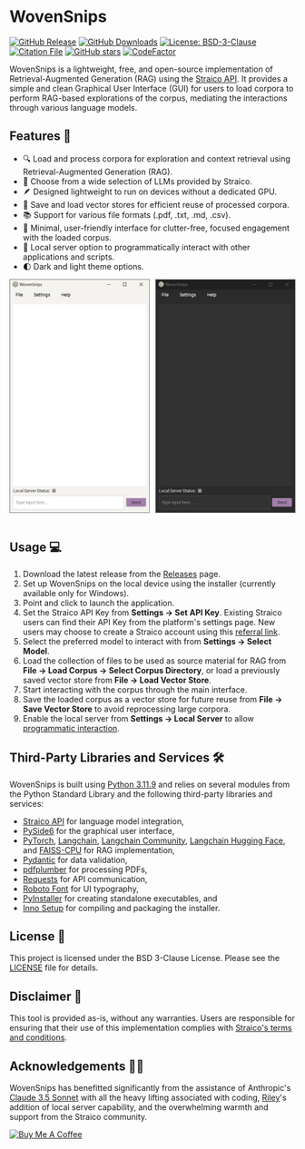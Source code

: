# WovenSnips
[![GitHub Release](https://img.shields.io/github/v/release/ekjaisal/WovenSnips?color=141414&label=Release)](https://github.com/ekjaisal/WovenSnips/releases) [![GitHub Downloads](https://img.shields.io/github/downloads/ekjaisal/WovenSnips/total?color=141414&label=Downloads)](https://github.com/ekjaisal/WovenSnips/releases) [![License: BSD-3-Clause](https://img.shields.io/badge/License-BSD_3--Clause-141414.svg)](https://github.com/ekjaisal/WovenSnips/blob/main/LICENSE) [![Citation File](https://img.shields.io/badge/Citation-CFF-141414.svg)](https://github.com/ekjaisal/WovenSnips/blob/main/CITATION.cff) [![GitHub stars](https://img.shields.io/github/stars/ekjaisal/WovenSnips?color=141414)](https://github.com/ekjaisal/WovenSnips/stargazers) [![CodeFactor](https://www.codefactor.io/repository/github/ekjaisal/wovensnips/badge/main)](https://www.codefactor.io/repository/github/ekjaisal/wovensnips/overview/main)

WovenSnips is a lightweight, free, and open-source implementation of Retrieval-Augmented Generation (RAG) using the [Straico API](https://straico.com/). It provides a simple and clean Graphical User Interface (GUI) for users to load corpora to perform RAG-based explorations of the corpus, mediating the interactions through various language models.

## Features 🌟

- 🔍 Load and process corpora for exploration and context retrieval using Retrieval-Augmented Generation (RAG).
- 🤖 Choose from a wide selection of LLMs provided by Straico.
- 🪶 Designed lightweight to run on devices without a dedicated GPU.
- 💾 Save and load vector stores for efficient reuse of processed corpora.
- 📚 Support for various file formats (.pdf, .txt, .md, .csv).
- 💬 Minimal, user-friendly interface for clutter-free, focused engagement with the loaded corpus.
- 🔌 Local server option to programmatically interact with other applications and scripts.
- 🌓 Dark and light theme options.

<div style="display: flex; justify-content: space-between;">
  <img src="assets/screenshots/interface_light.jpg" alt="WovenSnips Main Interface - Light Theme" style="width: 49%;" />
  <img src="assets/screenshots/interface_dark.jpg" alt="WovenSnips Main Interface - Dark Theme" style="width: 49%;" />
</div><br>

## Usage 💻

1. Download the latest release from the [Releases](https://github.com/ekjaisal/WovenSnips/releases) page.
2. Set up WovenSnips on the local device using the installer (currently available only for Windows).
3. Point and click to launch the application.
4. Set the Straico API Key from **Settings → Set API Key**. Existing Straico users can find their API Key from the platform's settings page. New users may choose to create a Straico account using this [referral link](https://platform.straico.com/signup?fpr=jaisal).
5. Select the preferred model to interact with from **Settings → Select Model**.
6. Load the collection of files to be used as source material for RAG from **File → Load Corpus → Select Corpus Directory**, or load a previously saved vector store from **File → Load Vector Store**.
7. Start interacting with the corpus through the main interface.
8. Save the loaded corpus as a vector store for future reuse from **File → Save Vector Store** to avoid reprocessing large corpora.
9. Enable the local server from **Settings → Local Server** to allow [programmatic interaction](https://github.com/ekjaisal/WovenSnips/wiki).

## Third-Party Libraries and Services 🛠️

WovenSnips is built using [Python 3.11.9](https://www.python.org/downloads/release/python-3119) and relies on several modules from the Python Standard Library and the following third-party libraries and services:

- [Straico API](https://straico.com) for language model integration,
- [PySide6](https://pypi.org/project/PySide6) for the graphical user interface,
- [PyTorch](https://github.com/pytorch/pytorch), [Langchain](https://pypi.org/project/langchain), [Langchain Community](https://pypi.org/project/langchain-community), [Langchain Hugging Face](https://pypi.org/project/langchain-huggingface), and [FAISS-CPU](https://github.com/kyamagu/faiss-wheels) for RAG implementation,
- [Pydantic](https://github.com/pydantic/pydantic) for data validation,
- [pdfplumber](https://github.com/jsvine/pdfplumber) for processing PDFs,
- [Requests](https://github.com/psf/requests) for API communication,
- [Roboto Font](https://fonts.google.com/specimen/Roboto) for UI typography,
- [PyInstaller](https://pyinstaller.org/) for creating standalone executables, and
- [Inno Setup](https://jrsoftware.org/) for compiling and packaging the installer.

## License 📄

This project is licensed under the BSD 3-Clause License. Please see the [LICENSE](LICENSE) file for details.

## Disclaimer 📣

This tool is provided as-is, without any warranties. Users are responsible for ensuring that their use of this implementation complies with [Straico's terms and conditions](https://straico.com/terms-and-conditions).

## Acknowledgements 🤝🏾

WovenSnips has benefitted significantly from the assistance of Anthropic's [Claude 3.5 Sonnet](https://www.anthropic.com/news/claude-3-5-sonnet) with all the heavy lifting associated with coding, [Riley](https://github.com/RoboRiley)'s addition of local server capability, and the overwhelming warmth and support from the Straico community. 

<a href="https://www.buymeacoffee.com/ekjaisal" target="_blank"><img src="https://cdn.buymeacoffee.com/buttons/v2/default-yellow.png" alt="Buy Me A Coffee" style="height: 40px !important;width: 160px !important;" ></a>
